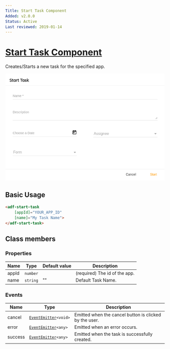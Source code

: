 ```yaml
---
Title: Start Task Component
Added: v2.0.0
Status: Active
Last reviewed: 2019-01-14
---
```


# [Start Task Component](../../../lib/process-services/src/lib/task-list/components/start-task.component.ts "Defined in start-task.component.ts")

Creates/Starts a new task for the specified app.

![adf-start-task](../../docassets/images/adf-start-task.png)

## Basic Usage

```html
<adf-start-task
    [appId]="YOUR_APP_ID"
    [name]="My Task Name">
</adf-start-task>
```

## Class members

### Properties

| Name  | Type     | Default value | Description                   |
| ----- | -------- | ------------- | ----------------------------- |
| appId | `number` |               | (required) The id of the app. |
| name  | `string` | ""            | Default Task Name.            |

### Events

| Name    | Type                                                               | Description                                            |
| ------- | ------------------------------------------------------------------ | ------------------------------------------------------ |
| cancel  | [`EventEmitter`](https://angular.io/api/core/EventEmitter)`<void>` | Emitted when the cancel button is clicked by the user. |
| error   | [`EventEmitter`](https://angular.io/api/core/EventEmitter)`<any>`  | Emitted when an error occurs.                          |
| success | [`EventEmitter`](https://angular.io/api/core/EventEmitter)`<any>`  | Emitted when the task is successfully created.         |
